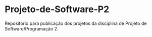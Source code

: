 # Projeto-de-Software-P2
Repositório para publicação dos projetos da disciplina de Projeto de Software/Programação 2.
